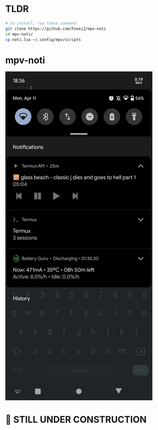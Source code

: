 # TLDR

```bash
# to install, run these command
git clone https://github.com/FoxeiZ/mpv-noti
cd mpv-noti/
cp noti.lua ~/.config/mpv/scripts
```

# mpv-noti
![screenshot](/screenshots/1.png)

# 🚧 STILL UNDER CONSTRUCTION
